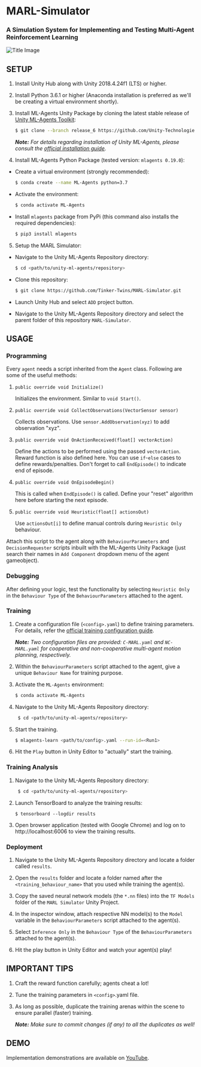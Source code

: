 # MARL-Simulator
### A Simulation System for Implementing and Testing Multi-Agent Reinforcement Learning

![Title Image](MARL.gif)

## SETUP

1. Install Unity Hub along with Unity 2018.4.24f1 (LTS) or higher.

2. Install Python 3.6.1 or higher (Anaconda installation is preferred as we'll be creating a virtual environment shortly).

3. Install ML-Agents Unity Package by cloning the latest stable release of [Unity ML-Agents Toolkit](https://github.com/Unity-Technologies/ml-agents):
   
    ```bash
    $ git clone --branch release_6 https://github.com/Unity-Technologies/ml-agents.git
    ```
   
    ***Note:*** *For details regarding installation of Unity ML-Agents, please consult the [official installation guide](https://github.com/Unity-Technologies/ml-agents/blob/master/docs/Installation.md).*

4. Install ML-Agents Python Package (tested version: `mlagents 0.19.0`):

  - Create a virtual environment (strongly recommended):
	    
    ```bash
    $ conda create --name ML-Agents python=3.7
    ```
      
  - Activate the environment:
  
    ```bash
    $ conda activate ML-Agents
    ```

  - Install `mlagents` package from PyPi (this command also installs the required dependencies):
    
    ```bash
    $ pip3 install mlagents
    ```

5. Setup the MARL Simulator:

  - Navigate to the Unity ML-Agents Repository directory:
  
    ```bash
    $ cd <path/to/unity-ml-agents/repository>
    ```
  
  - Clone this repository:
  
    ```bash
    $ git clone https://github.com/Tinker-Twins/MARL-Simulator.git
    ```

  - Launch Unity Hub and select `ADD` project button.
  
  - Navigate to the Unity ML-Agents Repository directory and select the parent folder of this repository `MARL-Simulator`.

## USAGE

### Programming

Every `agent` needs a script inherited from the `Agent` class. Following are some of the useful methods:

1. `public override void Initialize()`

	Initializes the environment. Similar to `void Start()`.

2. `public override void CollectObservations(VectorSensor sensor)`

	Collects observations. Use `sensor.AddObservation(xyz)` to add observation "xyz".

3. `public override void OnActionReceived(float[] vectorAction)`

	Define the actions to be performed using the passed `vectorAction`. Reward function is also defined here. You can use `if`-`else` cases to define rewards/penalties. Don't forget to call `EndEpisode()` to indicate end of episode.

4. `public override void OnEpisodeBegin()`

	This is called when `EndEpisode()` is called. Define your "reset" algorithm here before starting the next episode.

5. `public override void Heuristic(float[] actionsOut)`

	Use `actionsOut[i]` to define manual controls during `Heuristic Only` behaviour.

Attach this script to the agent along with `BehaviourParameters` and `DecisionRequester` scripts inbuilt with the ML-Agents Unity Package (just search their names in `Add Component` dropdown menu of the agent gameobject).

### Debugging

After defining your logic, test the functionality by selecting `Heuristic Only` in the `Behaviour Type` of the `BehaviourParameters` attached to the agent.

### Training

1. Create a configuration file (`<config>.yaml`) to define training parameters. For details, refer the [official training configuration guide](https://github.com/Unity-Technologies/ml-agents/blob/master/docs/Training-Configuration-File.md).

    ***Note:*** *Two configuration files are provided: `C-MARL.yaml` and `NC-MARL.yaml` for cooperative and non-cooperative multi-agent motion planning, respectively.*

2. Within the `BehaviourParameters` script attached to the agent, give a unique `Behaviour Name` for training purpose.

3. Activate the `ML-Agents` environment:
  
    ```bash
    $ conda activate ML-Agents
    ```

4. Navigate to the Unity ML-Agents Repository directory:
   
   ```bash
    $ cd <path/to/unity-ml-agents/repository>
    ```

5. Start the training.
   
   ```bash
   $ mlagents-learn <path/to/config>.yaml --run-id=<Run1>
   ```

6. Hit the `Play` button in Unity Editor to "actually" start the training.

### Training Analysis

1. Navigate to the Unity ML-Agents Repository directory:
   
   ```bash
    $ cd <path/to/unity-ml-agents/repository>
    ```

2. Launch TensorBoard to analyze the training results:
   
   ```
   $ tensorboard --logdir results
   ```

3. Open browser application (tested with Google Chrome) and log on to http://localhost:6006 to view the training results.

### Deployment

1. Navigate to the Unity ML-Agents Repository directory and locate a folder called `results`.

2. Open the `results` folder and locate a folder named after the `<training_behaviour_name>` that you used while training the agent(s).

3. Copy the saved neural network models (the `*.nn` files) into the `TF Models` folder of the `MARL Simulator` Unity Project.

4. In the inspector window, attach respective NN model(s) to the `Model` variable in the `BehaviourParameters` script attached to the agent(s).

5. Select `Inference Only` in the `Behaviour Type` of the `BehaviourParameters` attached to the agent(s).

6. Hit the play button in Unity Editor and watch your agent(s) play!

## IMPORTANT TIPS

1. Craft the reward function carefully; agents cheat a lot!

2. Tune the training parameters in `<config>`.yaml file.

3. As long as possible, duplicate the training arenas within the scene to ensure parallel (faster) training.

    ***Note:*** *Make sure to commit changes (if any) to all the duplicates as well!*

## DEMO
Implementation demonstrations are available on [YouTube](https://www.youtube.com/playlist?list=PLY45pkzWzH99W7CHUu-HmYQSf_QopfuJB).

